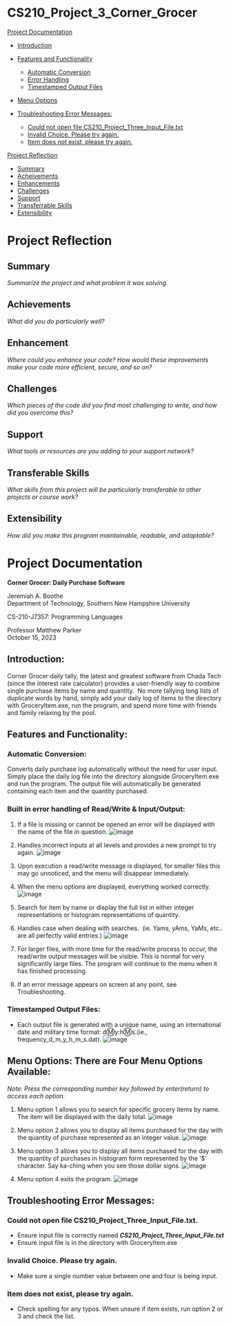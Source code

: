 # CS210_Project_3_Corner_Grocer

[Project Documentation](#Project-Documentation)
- [Introduction](#Introduction)
- [Features and Functionality](#Features-and-Functionality)
	- [Automatic Conversion](#Automatic-Conversion)
	- [Error Handling](#Built-in-error-handling-of-Read/Write-&-Input/Output)
	- [Timestamped Output Files](#Timestamped-Output-Files)

- [Menu Options](#Menu-Options)
- [Troubleshooting Error Messages:](#Troubleshooting-Error-Messages)
	- [Could not open file CS210_Project_Three_Input_File.txt](#Could-not-open-file-CS210_Project_Three_Input_File.txt.)
	- [Invalid Choice. Please try again.](#Invalid-Choice-Please-try-again)
	- [Item does not exist, please try again.](#Item-does-not-exist,-please-try-again)

[Project Reflection](#Project-Reflection)
- [Summary](#Introduction)
- [Acheivements](#Achievements)
- [Enhancements](#Enhancement)
- [Challenges](#Introduction)
- [Support](#Support)
- [Transferrable Skills](#Transferrable-Skills)
- [Extensibility](#Extensibility)

# **Project Reflection**
## Summary
*Summarize the project and what problem it was solving.*

## Achievements
*What did you do particularly well?*

## Enhancement
*Where could you enhance your code? How would these improvements make your code more efficient, secure, and so on?*

## Challenges
*Which pieces of the code did you find most challenging to write, and how did you overcome this?* 

## Support
*What tools or resources are you adding to your support network?*

## Transferable Skills
*What skills from this project will be particularly transferable to other projects or course work?*

## Extensibility
*How did you make this program maintainable, readable, and adaptable?*

# **Project Documentation**
**Corner Grocer: Daily Purchase Software**

Jeremiah A. Boothe  
Department of Technology, Southern New Hampshire University

CS-210-J7357: Programming Languages

Professor Matthew Parker  
October 15, 2023

## **Introduction:**

Corner Grocer daily tally, the latest and greatest software from Chada Tech (since the interest rate calculator) provides a user-friendly way to combine single purchase items by name and quantity.  No more tallying long lists of duplicate words by hand, simply add your daily log of items to the directory with GroceryItem.exe, run the program, and spend more time with friends and family relaxing by the pool.

## **Features and Functionality:**

###	**Automatic Conversion:**

Converts daily purchase log automatically without the need for user input. Simply place the daily log file into the directory alongside GroceryItem.exe and run the program. The output file will automatically be generated containing each item and the quantity purchased.

### **Built in error handling of Read/Write & Input/Output:**

1. If a file is missing or cannot be opened an error will be displayed with the name of the file in question.
![image](https://github.com/JeremiahBoothe/CS210_Project_3_Corner_Grocer/assets/78677784/14a6e6c8-9d1b-4e49-ae96-13de88ccb0ee)


2. Handles incorrect inputs at all levels and provides a new prompt to try again.
![image](https://github.com/JeremiahBoothe/CS210_Project_3_Corner_Grocer/assets/78677784/429c4b11-e551-4d13-b73a-aa2877faad2c)

3. Upon execution a read/write message is displayed, for smaller files this may go unnoticed, and the menu will disappear immediately. 

4. When the menu options are displayed, everything worked correctly.  
![image](https://github.com/JeremiahBoothe/CS210_Project_3_Corner_Grocer/assets/78677784/604c81f1-8ef9-40ac-ab8f-62344d9bf9f2)

5. Search for item by name or display the full list in either integer representations or histogram representations of quantity.

6. Handles case when dealing with searches.  (ie. Yams, yAms, YaMs, etc.. are all perfectly valid entries.)
![image](https://github.com/JeremiahBoothe/CS210_Project_3_Corner_Grocer/assets/78677784/e05cfab7-7947-4a1f-a384-d9e1116e510b)

7. For larger files, with more time for the read/write process to occur, the read/write output messages will be visible. This is normal for very significantly large files. The program will continue to the menu when it has finished processing.

8. If an error message appears on screen at any point, see Troubleshooting.

### **Timestamped Output Files:**
- Each output file is generated with a unique name, using an international date and military time format: d:m:y:h:m:s.(ie., frequency_d_m_y_h_m_s.dat).
![image](https://github.com/JeremiahBoothe/CS210_Project_3_Corner_Grocer/assets/78677784/8f75ebd4-bc98-40cd-8520-4da53c9e1c93)

## **Menu Options: There are Four Menu Options Available:**
*Note: Press the corresponding number key followed by enter(return) to access each option.*

1. Menu option 1 allows you to search for specific grocery items by name. The item will be displayed with the daily total.
![image](https://github.com/JeremiahBoothe/CS210_Project_3_Corner_Grocer/assets/78677784/00899ebe-cac7-4145-9970-155a0aa19fde)

2. Menu option 2 allows you to display all items purchased for the day with the quantity of purchase represented as an integer value.
![image](https://github.com/JeremiahBoothe/CS210_Project_3_Corner_Grocer/assets/78677784/e75a946c-b82d-4ae9-9e72-074c9e35a7f0)

3. Menu option 3 allows you to display all items purchased for the day with the quantity of purchases in histogram form represented by the ‘$’ character. Say ka-ching when you see those dollar signs.
![image](https://github.com/JeremiahBoothe/CS210_Project_3_Corner_Grocer/assets/78677784/e81299a5-2bb0-46cd-9276-ed2323d61907)

4. Menu option 4 exits the program.
![image](https://github.com/JeremiahBoothe/CS210_Project_3_Corner_Grocer/assets/78677784/ce44045c-0da6-4687-8afc-3de8c5875031)

## **Troubleshooting Error Messages:**
### **Could not open file CS210_Project_Three_Input_File.txt.**
- Ensure input file is correctly named **_CS210_Project_Three_Input_File.txt_**
- Ensure input file is in the directory with GroceryItem.exe

### **Invalid Choice. Please try again.**
- Make sure a single number value between one and four is being input.

### Item does not exist, please try again.
- Check spelling for any typos. When unsure if item exists, run option 2 or 3 and check the list.

